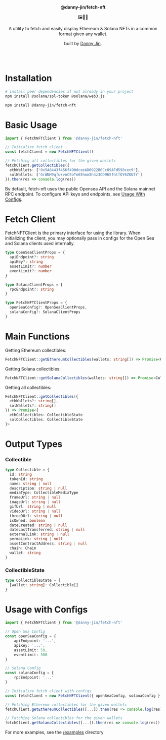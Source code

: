 <p align="center">
  <p align="center">
    <b>@danny-jin/fetch-nft</b>
  </p>
  <p align="center">
    🖼🎑🌠
  </p>
  <p align="center">
    A utility to fetch and easily display Ethereum & Solana NFTs in a common format given any wallet.
  </p>
  <p align="center">
    built by <a href="https://github.com/danny-jin">Danny Jin</a>.
  </p>
</p>

<br/>
<br/>

# Installation

```bash
# install peer dependencies if not already in your project
npm install @solana/spl-token @solana/web3.js

npm install @danny-jin/fetch-nft
```

# Basic Usage
```ts
import { FetchNFTClient } from '@danny-jin/fetch-nft'

// Initialize fetch client
const fetchClient = new FetchNFTClient()

// Fetching all collectibles for the given wallets
fetchClient.getCollectibles({
  ethWallets: ['0x5A8443f456f490dceeAD0922B0Cc89AFd598cec9'],
  solWallets: ['GrWNH9qfwrvoCEoTm65hmnSh4z3CD96SfhtfQY6ZKUfY']
}).then(res => console.log(res))
```

By default, fetch-nft uses the public Opensea API and the Solana mainnet RPC endpoint. To configure API keys and endpoints, see [Usage With Configs](#usage-with-configs).

# Fetch Client
FetchNFTClient is the primary interface for using the library. When initializing the client, you may optionally pass in configs for the Open Sea and Solana clients used internally.

```ts
type OpenSeaClientProps = {
  apiEndpoint?: string
  apiKey?: string
  assetLimit?: number
  eventLimit?: number
}

type SolanaClientProps = {
  rpcEndpoint?: string
}

type FetchNFTClientProps = {
  openSeaConfig?: OpenSeaClientProps,
  solanaConfig?: SolanaClientProps
}
```

# Main Functions
Getting Ethereum collectibles:
```ts
FetchNFTClient::getEthereumCollectibles(wallets: string[]) => Promise<CollectibleState>
```

Getting Solana collectibles:
```ts
FetchNFTClient::getSolanaCollectibles(wallets: string[]) => Promise<CollectibleState>
```

Getting all collectibles:
```ts
FetchNFTClient::getCollectibles({
  ethWallets?: string[],
  solWallets?: string[]
}) => Promise<{
  ethCollectibles: CollectibleState
  solCollectibles: CollectibleState
}>
```

# Output Types
### Collectible
```ts
type Collectible = {
  id: string
  tokenId: string
  name: string | null
  description: string | null
  mediaType: CollectibleMediaType
  frameUrl: string | null
  imageUrl: string | null
  gifUrl: string | null
  videoUrl: string | null
  threeDUrl: string | null
  isOwned: boolean
  dateCreated: string | null
  dateLastTransferred: string | null
  externalLink: string | null
  permaLink: string | null
  assetContractAddress: string | null
  chain: Chain
  wallet: string
}
```

### CollectibleState
```ts
type CollectibleState = {
  [wallet: string]: Collectible[]
}
```

# Usage with Configs
```ts
import { FetchNFTClient } from '@danny-jin/fetch-nft'

// Open Sea Config
const openSeaConfig = {
    apiEndpoint: '...',
    apiKey: '...',
    assetLimit: 50,
    eventLimit: 300
}

// Solana Config
const solanaConfig = {
    rpcEndpoint: '...'
}

// Initialize fetch client with configs
const fetchClient = new FetchNFTClient({ openSeaConfig, solanaConfig })

// Fetching Ethereum collectibles for the given wallets
fetchClient.getEthereumCollectibles([...]).then(res => console.log(res))

// Fetching Solana collectibles for the given wallets
fetchClient.getSolanaCollectibles([...]).then(res => console.log(res))
```

For more examples, see the [/examples](/examples) directory

